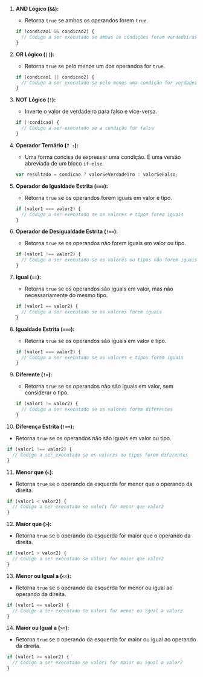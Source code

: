1. **AND Lógico (`&&`):**
   - Retorna `true` se ambos os operandos forem `true`.

   ```javascript
   if (condicao1 && condicao2) {
     // Código a ser executado se ambas as condições forem verdadeiras
   }
   ```

2. **OR Lógico (`||`):**
   - Retorna `true` se pelo menos um dos operandos for `true`.

   ```javascript
   if (condicao1 || condicao2) {
     // Código a ser executado se pelo menos uma condição for verdadeira
   }
   ```

3. **NOT Lógico (`!`):**
   - Inverte o valor de verdadeiro para falso e vice-versa.
 
   ```javascript
   if (!condicao) {
     // Código a ser executado se a condição for falsa
   }
   ```

4. **Operador Ternário (`? :`):**
   - Uma forma concisa de expressar uma condição. É uma versão abreviada de um bloco `if-else`.
 
   ```javascript
   var resultado = condicao ? valorSeVerdadeiro : valorSeFalso;
   ```

5. **Operador de Igualdade Estrita (`===`):**
   - Retorna `true` se os operandos forem iguais em valor e tipo.
  
   ```javascript
   if (valor1 === valor2) {
     // Código a ser executado se os valores e tipos forem iguais
   }
   ```

6. **Operador de Desigualdade Estrita (`!==`):**
   - Retorna `true` se os operandos não forem iguais em valor ou tipo.
  
   ```javascript
   if (valor1 !== valor2) {
     // Código a ser executado se os valores ou tipos não forem iguais
   }
   ```

7. **Igual (`==`):**
   - Retorna `true` se os operandos são iguais em valor, mas não necessariamente do mesmo tipo.
 
   ```javascript
   if (valor1 == valor2) {
     // Código a ser executado se os valores forem iguais
   }
   ```

8. **Igualdade Estrita (`===`):**
   - Retorna `true` se os operandos são iguais em valor e tipo.
 
   ```javascript
   if (valor1 === valor2) {
     // Código a ser executado se os valores e tipos forem iguais
   }
   ```

9. **Diferente (`!=`):**
   - Retorna `true` se os operandos não são iguais em valor, sem considerar o tipo.
 
   ```javascript
   if (valor1 != valor2) {
     // Código a ser executado se os valores forem diferentes
   }
   ```

10. **Diferença Estrita (`!==`):**
   - Retorna `true` se os operandos não são iguais em valor ou tipo.
  
   ```javascript
   if (valor1 !== valor2) {
     // Código a ser executado se os valores ou tipos forem diferentes
   }
   ```

11. **Menor que (`<`):**
   - Retorna `true` se o operando da esquerda for menor que o operando da direita.
  
   ```javascript
   if (valor1 < valor2) {
     // Código a ser executado se valor1 for menor que valor2
   }
   ```

12. **Maior que (`>`):**
   - Retorna `true` se o operando da esquerda for maior que o operando da direita.
  
   ```javascript
   if (valor1 > valor2) {
     // Código a ser executado se valor1 for maior que valor2
   }
   ```

13. **Menor ou Igual a (`<=`):**
   - Retorna `true` se o operando da esquerda for menor ou igual ao operando da direita.
  
   ```javascript
   if (valor1 <= valor2) {
     // Código a ser executado se valor1 for menor ou igual a valor2
   }
   ```

14. **Maior ou Igual a (`>=`):**
   - Retorna `true` se o operando da esquerda for maior ou igual ao operando da direita.
  
   ```javascript
   if (valor1 >= valor2) {
     // Código a ser executado se valor1 for maior ou igual a valor2
   }
   ```
